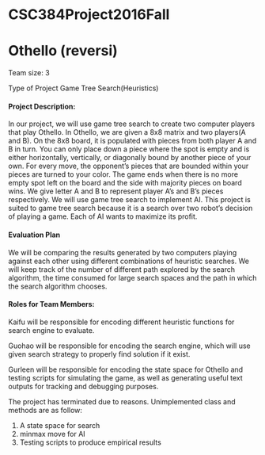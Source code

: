 # CSC384Project2016Fall
# Othello (reversi)


Team size: 3

Type of Project 	Game Tree Search(Heuristics)




#### Project Description:

In our project, we will use game tree search to create two computer players that play Othello. In Othello, we are given a 8x8 matrix and two players(A and B). On the 8x8 board, it is populated with pieces from both player A and B in turn. You can only place down a piece where the spot is empty and is either horizontally, vertically, or diagonally bound by another piece of your own. For every move, the opponent’s pieces that are bounded within your pieces are turned to your color. The game ends when there is no more empty spot left on the board and the side with majority pieces on board wins. We give letter A and B to represent player A’s and B’s pieces respectively. We will use game tree search to implement AI. This project is suited to game tree search because it is a search over two robot’s decision of playing a game. Each of AI wants to maximize its profit.


#### Evaluation Plan

We will be comparing the results generated by two computers playing against each other using   different combinations of heuristic searches. We will keep track of the number of different path explored by the search algorithm, the time consumed for large search spaces and the path in which the search algorithm chooses.


#### Roles for Team Members: 


Kaifu will be responsible for encoding different heuristic functions for search engine to evaluate.

Guohao will be responsible for encoding the search engine, which will use given search strategy to properly find solution if it exist.

Gurleen will be responsible for encoding the state space for Othello and testing scripts for simulating the game, as well as generating useful text outputs for tracking and debugging purposes.


The project has terminated due to reasons.
Unimplemented class and methods are as follow:

1. A state space for search
2. minmax move for AI
3. Testing scripts to produce empirical results
